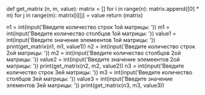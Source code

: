 def get_matrix (n, m, value):
 matrix = []
 for i in range(n):
 matrix.append([0] * m)
 for j in range(m):
 matrix[i][j] = value
 return (matrix)

n1 = int(input('Введите количество строк 1ой матрицы: '))
m1 = int(input('Введите количество столбцов 1ой матрицы: '))
value1 = int(input('Введите значение элемеентов 1ой матрицы: '))
print(get_matrix(n1, m1, value1))
n2 = int(input('Введите количество строк 2ой матрицы: '))
m2 = int(input('Введите количество столбцов 2ой матрицы: '))
value2 = int(input('Введите значение элемеентов 2ой матрицы: '))
print(get_matrix(n2, m2, value2))
n3 = int(input('Введите количество строк 3ей матрицы: '))
m3 = int(input('Введите количество столбцов 3ей матрицы: '))
value3 = int(input('Введите значение элементов 3ей матрицы: '))
print(get_matrix(n3, m3, value3))
